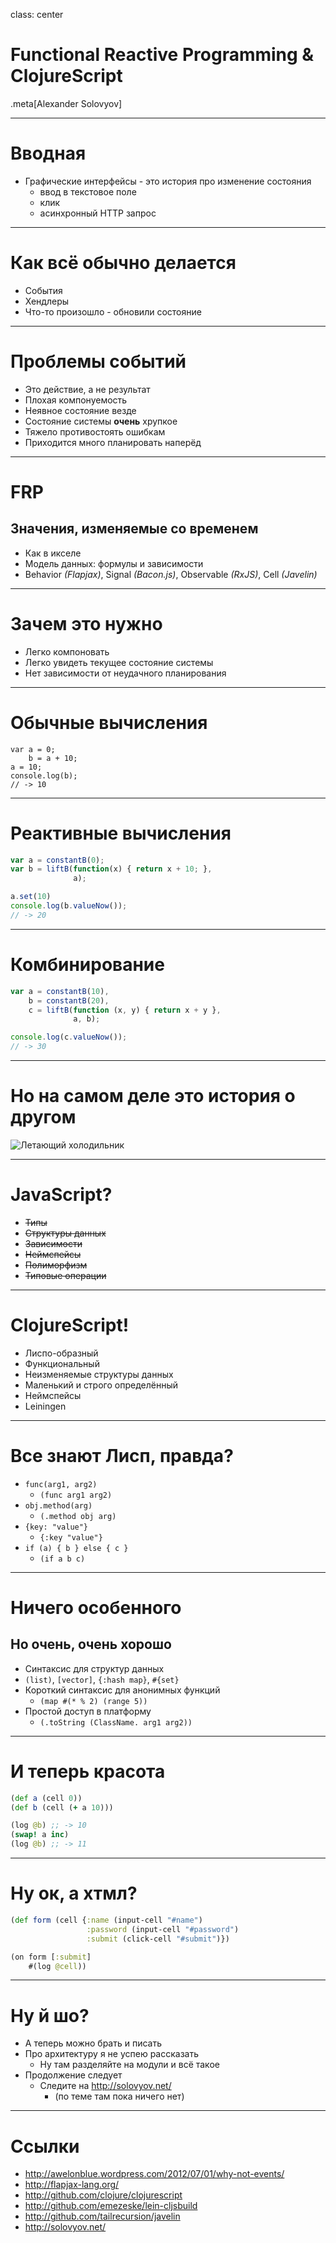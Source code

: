 class: center

# Functional Reactive Programming & ClojureScript

.meta[Alexander Solovyov]

---

# Вводная

- Графические интерфейсы - это история про изменение состояния
  - ввод в текстовое поле
  - клик
  - асинхронный HTTP запрос

---

# Как всë обычно делается

- События
- Хендлеры
- Что-то произошло - обновили состояние

---

<!-- http://awelonblue.wordpress.com/2012/07/01/why-not-events/ -->

# Проблемы событий

- Это действие, а не результат
- Плохая компонуемость
- Неявное состояние везде
- Состояние системы **очень** хрупкое
- Тяжело противостоять ошибкам
- Приходится много планировать наперëд

---

# FRP

## Значения, изменяемые со временем

- Как в икселе
- Модель данных: формулы и зависимости
- Behavior *(Flapjax)*, Signal *(Bacon.js)*, Observable *(RxJS)*, Cell *(Javelin)*

---

# Зачем это нужно

- Легко компоновать
- Легко увидеть текущее состояние системы
- Нет зависимости от неудачного планирования

---

# Обычные вычисления

    var a = 0;
        b = a + 10;
    a = 10;
    console.log(b);
    // -> 10

---

# Реактивные вычисления

```javascript
var a = constantB(0);
var b = liftB(function(x) { return x + 10; },
              a);

a.set(10)
console.log(b.valueNow());
// -> 20
```

---

# Комбинирование

```javascript
var a = constantB(10),
    b = constantB(20),
    c = liftB(function (x, y) { return x + y },
              a, b);

console.log(c.valueNow());
// -> 30
```

---

# Но на самом деле это история о другом

![Летающий холодильник](Flying_Fridge_by_DanisMuffins.png?1)

---

# JavaScript?

- <s><span>Типы</span></s>
- <s><span>Структуры данных</span></s>
- <s><span>Зависимости</span></s>
- <s><span>Неймспейсы</span></s>
- <s><span>Полиморфизм</span></s>
- <s><span>Типовые операции</span></s>

---

# ClojureScript!

- Лиспо-образный
- Функциональный
- Неизменяемые структуры данных
- Маленький и строго определëнный
- Неймспейсы
- Leiningen

---

# Все знают Лисп, правда?

- `func(arg1, arg2)`
  - `(func arg1 arg2)`
- `obj.method(arg)`
  - `(.method obj arg)`
- `{key: "value"}`
  - `{:key "value"}`
- `if (a) { b } else { c }`
  - `(if a b c)`

---

# Ничего особенного
## Но очень, очень хорошо

- Синтаксис для структур данных
 - `(list)`, `[vector]`, `{:hash map}`, `#{set}`
- Короткий синтаксис для анонимных функций
  - `(map #(* % 2) (range 5))`
- Простой доступ в платформу
  - `(.toString (ClassName. arg1 arg2))`

---

# И теперь красота

```clojure
(def a (cell 0))
(def b (cell (+ a 10)))

(log @b) ;; -> 10
(swap! a inc)
(log @b) ;; -> 11
```

---

# Ну ок, а хтмл?

```clojure
(def form (cell {:name (input-cell "#name")
                 :password (input-cell "#password")
                 :submit (click-cell "#submit")})

(on form [:submit]
    #(log @cell))
```

---

# Ну й шо?

- А теперь можно брать и писать
- Про архитектуру я не успею рассказать
  - Ну там разделяйте на модули и всë такое
- Продолжение следует
  - Следите на http://solovyov.net/
    - (по теме там пока ничего нет)

---

# Ссылки

- http://awelonblue.wordpress.com/2012/07/01/why-not-events/
- http://flapjax-lang.org/
- http://github.com/clojure/clojurescript
- http://github.com/emezeske/lein-cljsbuild
- http://github.com/tailrecursion/javelin
- http://solovyov.net/
